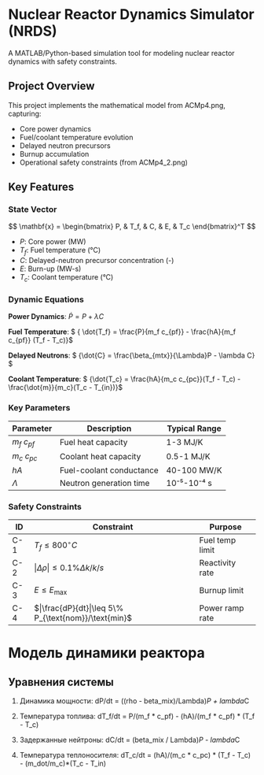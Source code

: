 
# Nuclear Reactor Dynamics Simulator (NRDS)

A MATLAB/Python-based simulation tool for modeling nuclear reactor dynamics with safety constraints.

## Project Overview
This project implements the mathematical model from ACMp4.png, capturing:
- Core power dynamics
- Fuel/coolant temperature evolution
- Delayed neutron precursors
- Burnup accumulation
- Operational safety constraints (from ACMp4_2.png)

## Key Features

### State Vector
$$ \mathbf{x} = \begin{bmatrix}
P, & T_f, & C, & E, & T_c
\end{bmatrix}^T $$
- $P$: Core power (MW)
- $T_f$: Fuel temperature (°C)
- $C$: Delayed-neutron precursor concentration (-)
- $E$: Burn-up (MW-s)
- $T_c$: Coolant temperature (°C)

### Dynamic Equations
**Power Dynamics**:
${\dot{P} = P + \lambda C}$

**Fuel Temperature**:
$ { \dot{T_f} = \frac{P}{m_f c_{pf}} - \frac{hA}{m_f c_{pf}} (T_f - T_c)}$

**Delayed Neutrons**:
$ {\dot{C} = \frac{\beta_{mtx}}{\Lambda}P - \lambda C} $

**Coolant Temperature**:
$ {\dot{T_c} = \frac{hA}{m_c c_{pc}}(T_f - T_c) - \frac{\dot{m}}{m_c}(T_c - T_{in})}$

### Key Parameters
| Parameter | Description | Typical Range |
|-----------|-------------|---------------|
| $m_f$ $c_{pf}$ | Fuel heat capacity | 1-3 MJ/K |
| $m_c$ $c_{pc}$ | Coolant heat capacity | 0.5-1 MJ/K |
| $hA$ | Fuel-coolant conductance | 40-100 MW/K |
| $\Lambda$ | Neutron generation time | 10⁻⁵-10⁻⁴ s |

### Safety Constraints
| ID | Constraint | Purpose |
|----|------------|---------|
| C-1 | $T_f \leq 800^\circ C$ | Fuel temp limit |
| C-2 | $\|\Delta \rho\|\leq 0.1\% \Delta k/k/s$ | Reactivity rate |
| C-3 | $E \leq E_{\text{max}}$ | Burnup limit |
| C-4 | $\|\frac{dP}{dt}\|\leq 5\% P_{\text{nom}}/\text{min}$ | Power ramp rate |

# Модель динамики реактора

## Уравнения системы

1. Динамика мощности:
   dP/dt = ((rho - beta_mix)/Lambda)*P + lambda*C

2. Температура топлива:
   dT_f/dt = P/(m_f * c_pf) - (hA)/(m_f * c_pf) * (T_f - T_c)

3. Задержанные нейтроны:
   dC/dt = (beta_mix / Lambda)*P - lambda*C

4. Температура теплоносителя:
   dT_c/dt = (hA)/(m_c * c_pc) * (T_f - T_c) - (m_dot/m_c)*(T_c - T_in)

